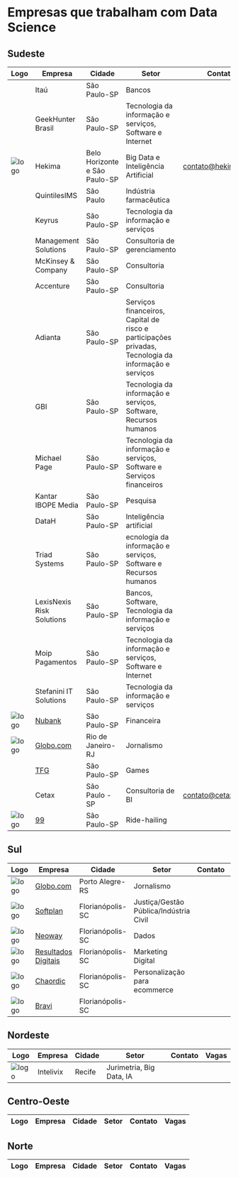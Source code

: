 # Empresas que trabalham com Data Science 

## Sudeste
| Logo  | Empresa  | Cidade  |  Setor | Contato | Vagas |
|---|---|---|---|---|---|
|   | Itaú | São Paulo-SP | Bancos |   |   |
|   | GeekHunter Brasil | São Paulo-SP | Tecnologia da informação e serviços, Software e Internet |   |   |
| ![logo](http://hekima.com/wp-content/uploads/2015/03/Hekima-Logo_Principal_Preto.png) | Hekima | Belo Horizonte e São Paulo-SP | Big Data e Inteligência Artificial | contato@hekima.com  | https://hekima.recruiterbox.com/ |
|   | QuintilesIMS | São Paulo | Indústria farmacêutica |   |   |
|   | Keyrus | São Paulo-SP | Tecnologia da informação e serviços |   |   |
|   | Management Solutions | São Paulo-SP | Consultoria de gerenciamento |   |   |
|   | McKinsey & Company | São Paulo-SP | Consultoria |   |   |
|   | Accenture | São Paulo-SP | Consultoria |   |   |
|   | Adianta | São Paulo-SP | Serviços financeiros, Capital de risco e participações privadas, Tecnologia da informação e serviços |   |   |
|   | GBI | São Paulo-SP | Tecnologia da informação e serviços, Software, Recursos humanos |   |   |
|   | Michael Page | São Paulo-SP | Tecnologia da informação e serviços, Software e Serviços financeiros |   |   |
|   | Kantar IBOPE Media | São Paulo-SP | Pesquisa |   |   |
|   | DataH | São Paulo-SP | Inteligência artificial |   |   |
|   | Triad Systems | São Paulo-SP | ecnologia da informação e serviços, Software e Recursos humanos |   |   |
|   | LexisNexis Risk Solutions | São Paulo-SP | Bancos, Software, Tecnologia da informação e serviços |   |   |
|   | Moip Pagamentos | São Paulo-SP | Tecnologia da informação e serviços, Software e Internet |   |   |
|   | Stefanini IT Solutions | São Paulo-SP | Tecnologia da informação e serviços |   |   |
|  ![logo](http://i.imgur.com/Zzz9TXf.png) | [Nubank](https://www.nubank.com.br/) | São Paulo-SP   | Financeira  |   |  https://nubank.workable.com/ |
|  ![logo](http://s.glbimg.com/en/ho/static/globo_com_2016/img/home_200x200.png) | [Globo.com](www.globo.com) | Rio de Janeiro-RJ  | Jornalismo  |   | https://talentos.globo.com/#/oportunidades |
|   | [TFG](https://www.tfgco.com/) | São Paulo-SP   | Games  |   |  |
|   | Cetax | São Paulo - SP | Consultoria de BI | contato@cetax.com.br | https://cetaxconsultoria.compleo.com.br/ |
|  ![logo](https://i.imgur.com/JJF0M1u.png) | [99](https://www.99taxis.com/) | São Paulo-SP   | Ride-hailing  |   |  https://jobs.kenoby.com/99 |

## Sul 
| Logo  | Empresa  | Cidade  |  Setor | Contato | Vagas |
|---|---|---|---|---|---|
| ![logo](http://s.glbimg.com/en/ho/static/globo_com_2016/img/home_200x200.png) | [Globo.com](http://www.globo.com/) | Porto Alegre-RS   | Jornalismo  |   | https://talentos.globo.com/#/oportunidades |
| ![logo](https://images.duckduckgo.com/iu/?u=http%3A%2F%2Finaitec.com.br%2Fwp-content%2Fuploads%2F2015%2F02%2Flogo-softplan.png&f=1) | [Softplan](https://www.softplan.com.br/) | Florianópolis-SC  | Justiça/Gestão Pública/Indústria Civil  |   | https://www.softplan.com.br/carreira/  |
| ![logo](http://www.dzigual.com.br/wp-content/uploads/2015/12/neo_way_01_t.jpg) | [Neoway](http://www.neoway.net/)  | Florianópolis-SC  | Dados  |   |   |
| ![logo](https://images.duckduckgo.com/iu/?u=http%3A%2F%2Fresultadosdigitais.com.br%2Fwp-content%2Fuploads%2F2014%2F07%2FLogoResultadosDigitais_V2.png&f=1)  | [Resultados Digitais](https://resultadosdigitais.com.br/)  | Florianópolis-SC  | Marketing Digital  |   | [jobs.lever.co/resultadosdigitais](https://jobs.lever.co/resultadosdigitais/?lever-source=github_datascience) |
| ![logo](https://d1zx4fn8ox8446.cloudfront.net/filemanager.rboxfile/812ff4bc67b84c56aad8ad92006f3edd/LogoLNC_RecruiterBox.png)  | [Chaordic](http://chaordic.com.br/)  | Florianópolis-SC  | Personalização para ecommerce  |   | http://chaordic.com.br/vagas |
| ![logo](https://scontent.fbnu1-1.fna.fbcdn.net/v/t1.0-1/p160x160/18519475_318128981950029_1032375590677144786_n.jpg?oh=1301ce39566a49a0cc2db10a19f40537&oe=59EF225E)  | [Bravi](http://www.bravi.com.br/)  | Florianópolis-SC  |   |   | http://www.bravi.com.br/#jobs |

## Nordeste
| Logo  | Empresa  |  Cidade  |  Setor | Contato | Vagas |
|---|---|---|---|---|---|
| ![logo](https://avatars3.githubusercontent.com/u/13109725?v=4&s=75)  | Intelivix | Recife | Jurimetria, Big Data, IA | | | 

## Centro-Oeste
| Logo  | Empresa  |  Cidade  |  Setor | Contato | Vagas |
|---|---|---|---|---|---|


## Norte
| Logo  | Empresa  |  Cidade  |  Setor | Contato | Vagas |
|---|---|---|---|---|---|
